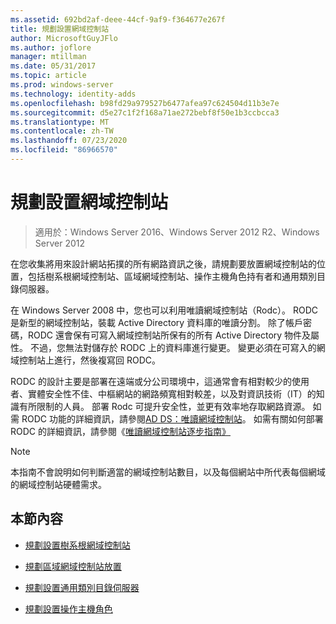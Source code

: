 ```yaml
---
ms.assetid: 692bd2af-deee-44cf-9af9-f364677e267f
title: 規劃設置網域控制站
author: MicrosoftGuyJFlo
ms.author: joflore
manager: mtillman
ms.date: 05/31/2017
ms.topic: article
ms.prod: windows-server
ms.technology: identity-adds
ms.openlocfilehash: b98fd29a979527b6477afea97c624504d11b3e7e
ms.sourcegitcommit: d5e27c1f2f168a71ae272bebf8f50e1b3ccbcca3
ms.translationtype: MT
ms.contentlocale: zh-TW
ms.lasthandoff: 07/23/2020
ms.locfileid: "86966570"
---
```

# <a name="planning-domain-controller-placement"></a>規劃設置網域控制站

> 適用於：Windows Server 2016、Windows Server 2012 R2、Windows Server 2012

在您收集將用來設計網站拓撲的所有網路資訊之後，請規劃要放置網域控制站的位置，包括樹系根網域控制站、區域網域控制站、操作主機角色持有者和通用類別目錄伺服器。

在 Windows Server 2008 中，您也可以利用唯讀網域控制站（Rodc）。 RODC 是新型的網域控制站，裝載 Active Directory 資料庫的唯讀分割。 除了帳戶密碼，RODC 還會保有可寫入網域控制站所保有的所有 Active Directory 物件及屬性。 不過，您無法對儲存於 RODC 上的資料庫進行變更。 變更必須在可寫入的網域控制站上進行，然後複寫回 RODC。

RODC 的設計主要是部署在遠端或分公司環境中，這通常會有相對較少的使用者、實體安全性不佳、中樞網站的網路頻寬相對較差，以及對資訊技術（IT）的知識有所限制的人員。 部署 Rodc 可提升安全性，並更有效率地存取網路資源。 如需 RODC 功能的詳細資訊，請參閱[AD DS：唯讀網域控制站](/previous-versions/windows/it-pro/windows-server-2008-r2-and-2008/cc732801(v=ws.10))。 如需有關如何部署 RODC 的詳細資訊，請參閱《[唯讀網域控制站逐步指南》](/previous-versions/windows/it-pro/windows-server-2008-r2-and-2008/cc772234(v=ws.10))

> [!NOTE]
> 本指南不會說明如何判斷適當的網域控制站數目，以及每個網站中所代表每個網域的網域控制站硬體需求。

## <a name="in-this-section"></a>本節內容

- [規劃設置樹系根網域控制站](../../ad-ds/plan/Planning-Forest-Root-Domain-Controller-Placement.md)

- [規劃區域網域控制站放置](../../ad-ds/plan/Planning-Regional-Domain-Controller-Placement.md)

- [規劃設置通用類別目錄伺服器](../../ad-ds/plan/Planning-Global-Catalog-Server-Placement.md)

- [規劃設置操作主機角色](../../ad-ds/plan/Planning-Operations-Master-Role-Placement.md)
